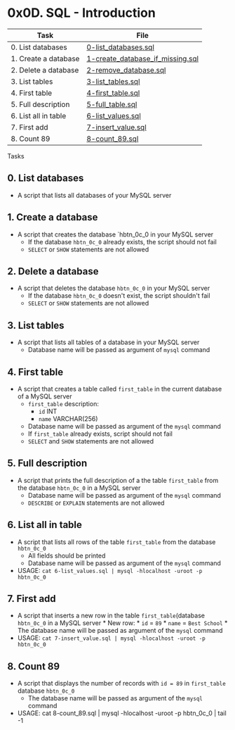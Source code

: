 # 0x0D. SQL - Introduction

| Task | File |
| ---- | ---- |
| 0. List databases | [0-list_databases.sql](./0-list_databases.sql) |
| 1. Create a database | [1-create_database_if_missing.sql](./1-create_database_if_missing.sql) |
| 2. Delete a database | [2-remove_database.sql](./2-remove_database.sql) |
| 3. List tables | [3-list_tables.sql](./3-list_tables.sql) |
| 4. First table | [4-first_table.sql](./4-first_table.sql) |
| 5. Full description | [5-full_table.sql](./5-full_table.sql) |
| 6. List all in table | [6-list_values.sql](./6-list_values.sql) |
| 7. First add | [7-insert_value.sql](./7-insert_value.sql) |
| 8. Count 89 | [8-count_89.sql](./8-count_89.sql) |

Tasks
## 0. List databases
* A script that lists all databases of your MySQL server
## 1. Create a database
* A script that creates the database `hbtn_0c_0 in your MySQL server
	* If the database `hbtn_0c_0` already exists, the script should not fail
	* `SELECT` or `SHOW` statements are not allowed
## 2. Delete a database
* A script that deletes the database `hbtn_0c_0` in your MySQL server
	* If the database `hbtn_0c_0` doesn't exist, the script shouldn't fail
	* `SELECT` or `SHOW` statements are not allowed
## 3. List tables
* A script that lists all tables of a database in your MySQL server
	* Database name will be passed as argument of `mysql` command
## 4. First table
* A script that creates a table called `first_table` in the current database of a MySQL server
	* `first_table` description:
		* `id` INT
		* `name` VARCHAR(256)
	* Database name will be passed as argument of the `mysql` command
	* If `first_table` already exists, script should not fail
	* `SELECT` and `SHOW` statements are not allowed
## 5. Full description
* A script that prints the full description of a the table `first_table` from the database `hbtn_0c_0` in a MySQL server
	* Database name will be passed as argument of the `mysql` command
	* `DESCRIBE` or `EXPLAIN` statements are not allowed
## 6. List all in table
* A script that lists all rows of the table `first_table` from the database `hbtn_0c_0`
	* All fields should be printed
	* Database name will be passed as argument of the `mysql` command
* USAGE: `cat 6-list_values.sql | mysql -hlocalhost -uroot -p hbtn_0c_0`
## 7. First add
* A script that inserts a new row in the table `first_table`(database `hbtn_0c_0` in a MySQL server
		* New row:
			* `id` = `89`
			* `name` = `Best School`
		* The database name will be passed as argument of the `mysql` command
* USAGE: `cat 7-insert_value.sql | mysql -hlocalhost -uroot -p hbtn_0c_0`
## 8. Count 89
* A script that displays the number of records with `id = 89` in `first_table` database `hbtn_0c_0`
	* The database name will be passed as argument of the `mysql` command
* USAGE: cat 8-count_89.sql | mysql -hlocalhost -uroot -p hbtn_0c_0 | tail -1
